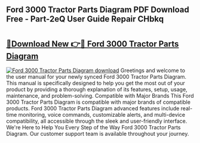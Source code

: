 ## Ford 3000 Tractor Parts Diagram PDF Download Free - Part-2eQ User Guide Repair CHbkq

# <h2><a href="http://dfuajr4.blite.top/?on=Ford+3000+Tractor+Parts+Diagram">🔗Download New 👉🔴 Ford 3000 Tractor Parts Diagram</a></h2>

[![Ford 3000 Tractor Parts Diagram download](https://i.imgur.com/lujVjoI.png)](http://dfuajr4.blite.top/?on=Ford+3000+Tractor+Parts+Diagram)
Greetings and welcome to the user manual for your newly synced Ford 3000 Tractor Parts Diagram. This manual is specifically designed to help you get the most out of your product by providing a thorough explanation of its features, setup, usage, maintenance, and problem-solving. Compatible with Major Brands This Ford 3000 Tractor Parts Diagram is compatible with major brands of compatible products. Ford 3000 Tractor Parts Diagram advanced features include real-time monitoring, voice commands, customizable alerts, and multi-device compatibility, all accessible through the sleek and user-friendly interface. We're Here to Help You Every Step of the Way Ford 3000 Tractor Parts Diagram. Our customer support team is available throughout your journey.
